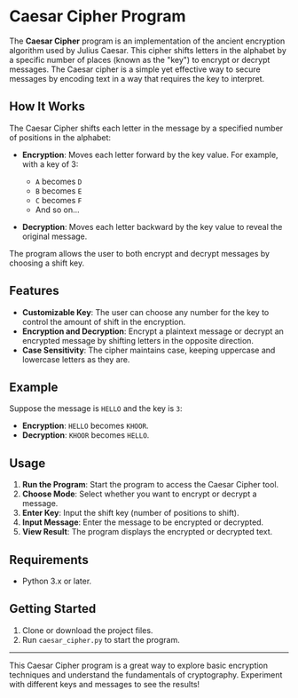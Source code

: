# Caesar Cipher Program
The **Caesar Cipher** program is an implementation of the ancient encryption algorithm used by Julius Caesar. This cipher shifts letters in the alphabet by a specific number of places (known as the "key") to encrypt or decrypt messages. The Caesar cipher is a simple yet effective way to secure messages by encoding text in a way that requires the key to interpret.

## How It Works

The Caesar Cipher shifts each letter in the message by a specified number of positions in the alphabet:

- **Encryption**: Moves each letter forward by the key value. For example, with a key of 3:
  - `A` becomes `D`
  - `B` becomes `E`
  - `C` becomes `F`
  - And so on...
  
- **Decryption**: Moves each letter backward by the key value to reveal the original message.

The program allows the user to both encrypt and decrypt messages by choosing a shift key.

## Features

- **Customizable Key**: The user can choose any number for the key to control the amount of shift in the encryption.
- **Encryption and Decryption**: Encrypt a plaintext message or decrypt an encrypted message by shifting letters in the opposite direction.
- **Case Sensitivity**: The cipher maintains case, keeping uppercase and lowercase letters as they are.

## Example

Suppose the message is `HELLO` and the key is `3`:

- **Encryption**: `HELLO` becomes `KHOOR`.
- **Decryption**: `KHOOR` becomes `HELLO`.

## Usage

1. **Run the Program**: Start the program to access the Caesar Cipher tool.
2. **Choose Mode**: Select whether you want to encrypt or decrypt a message.
3. **Enter Key**: Input the shift key (number of positions to shift).
4. **Input Message**: Enter the message to be encrypted or decrypted.
5. **View Result**: The program displays the encrypted or decrypted text.

## Requirements

- Python 3.x or later.

## Getting Started

1. Clone or download the project files.
2. Run `caesar_cipher.py` to start the program.

---

This Caesar Cipher program is a great way to explore basic encryption techniques and understand the fundamentals of cryptography. Experiment with different keys and messages to see the results!

